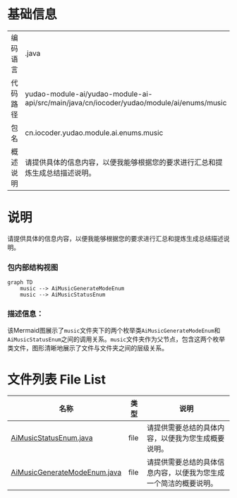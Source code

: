 # 基础信息

|      |      |
|------|------|
| 编码语言 | .java |
| 代码路径 | yudao-module-ai/yudao-module-ai-api/src/main/java/cn/iocoder/yudao/module/ai/enums/music |
| 包名 | cn.iocoder.yudao.module.ai.enums.music |
| 概述说明 | 请提供具体的信息内容，以便我能够根据您的要求进行汇总和提炼生成总结描述说明。 |

# 说明

请提供具体的信息内容，以便我能够根据您的要求进行汇总和提炼生成总结描述说明。


### 包内部结构视图

```mermaid
graph TD
    music --> AiMusicGenerateModeEnum
    music --> AiMusicStatusEnum
```

### 描述信息：
该Mermaid图展示了`music`文件夹下的两个枚举类`AiMusicGenerateModeEnum`和`AiMusicStatusEnum`之间的调用关系。`music`文件夹作为父节点，包含这两个枚举类文件，图形清晰地展示了文件与文件夹之间的层级关系。

# 文件列表 File List

| 名称   | 类型  | 说明 |
|-------|------|-------------|
| [AiMusicStatusEnum.java](AiMusicStatusEnum.md) | file | 请提供需要总结的具体内容，以便我为您生成概要说明。 |
| [AiMusicGenerateModeEnum.java](AiMusicGenerateModeEnum.md) | file | 请提供需要总结的具体信息内容，以便我为您生成一个简洁的概要说明。 |


